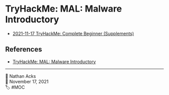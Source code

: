 # TryHackMe: MAL: Malware Introductory

* [2021-11-17 TryHackMe: Complete Beginner (Supplements)](../log/2021-11-17-tryhackme-complete-beginner-supplements.md)

## References

* [TryHackMe: MAL: Malware Introductory](https://tryhackme.com/room/malmalintroductory)

- - - -

<span aria-hidden="true">👤</span> Nathan Acks  
<span aria-hidden="true">📅</span> November 17, 2021  
<span aria-hidden="true">🏷️</span> #MOC

